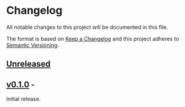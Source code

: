# Changelog
All notable changes to this project will be documented in this file.

The format is based on [Keep a Changelog](http://keepachangelog.com/en/1.0.0/)
and this project adheres to [Semantic Versioning](http://semver.org/spec/v2.0.0.html).

## [Unreleased]


## [v0.1.0] - 

Initial release.

[Unreleased]: <https://github.com/stac-utils/stac-terminal/compare/v0.1.0...main>
[v0.1.0]: <https://github.com/stac-utils/stac-terminal/tree/v0.1.0>

